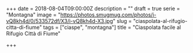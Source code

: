 +++
date = 2018-08-04T09:00:00Z
description = ""
draft = true
serie = "Montagna"
image = "https://photos.smugmug.com/photos/i-vQ8kh4d/0/533572df/X3/i-vQ8kh4d-X3.jpg"
slug = "ciaspolata-al-rifugio-citta-di-fiume"
tags = ["ciaspe", "montagna"]
title = "Ciaspolata facile al Rifugio Città di Fiume"

+++

